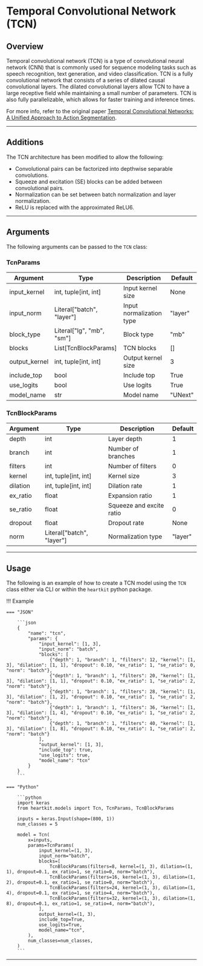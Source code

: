 # Temporal Convolutional Network (TCN)

## <span class="sk-h2-span">Overview</span>

Temporal convolutional network (TCN) is a type of convolutional neural network (CNN) that is commonly used for sequence modeling tasks such as speech recognition, text generation, and video classification. TCN is a fully convolutional network that consists of a series of dilated causal convolutional layers. The dilated convolutional layers allow TCN to have a large receptive field while maintaining a small number of parameters. TCN is also fully parallelizable, which allows for faster training and inference times.

For more info, refer to the original paper [Temporal Convolutional Networks: A Unified Approach to Action Segmentation](https://doi.org/10.48550/arXiv.1608.08242).

---

## <span class="sk-h2-span">Additions</span>

The TCN architecture has been modified to allow the following:

* Convolutional pairs can be factorized into depthwise separable convolutions.
* Squeeze and excitation (SE) blocks can be added between convolutional pairs.
* Normalization can be set between batch normalization and layer normalization.
* ReLU is replaced with the approximated ReLU6.

---

## <span class="sk-h2-span">Arguments</span>

The following arguments can be passed to the `TCN` class:

### TcnParams

| Argument | Type | Description | Default |
| --- | --- | --- | --- |
| input_kernel | int, tuple[int, int] | Input kernel size | None |
| input_norm | Literal["batch", "layer"] | Input normalization type | "layer" |
| block_type | Literal["lg", "mb", "sm"] | Block type | "mb" |
| blocks | List[TcnBlockParams] | TCN blocks | [] |
| output_kernel | int, tuple[int, int] | Output kernel size | 3 |
| include_top | bool | Include top | True |
| use_logits | bool | Use logits | True |
| model_name | str | Model name | "UNext" |

### TcnBlockParams

| Argument | Type | Description | Default |
| --- | --- | --- | --- |
| depth | int | Layer depth | 1 |
| branch | int | Number of branches | 1 |
| filters | int | Number of filters | 0 |
| kernel | int, tuple[int, int] | Kernel size | 3 |
| dilation | int, tuple[int, int] | Dilation rate | 1 |
| ex_ratio | float | Expansion ratio | 1 |
| se_ratio | float | Squeeze and excite ratio | 0 |
| dropout | float | Dropout rate | None |
| norm | Literal["batch", "layer"] | Normalization type | "layer" |

---

## <span class="sk-h2-span">Usage</span>

The following is an example of how to create a TCN model using the `TCN` class either via CLI or within the `heartkit` python package.

!!! Example

    === "JSON"

        ```json
        {
            "name": "tcn",
            "params": {
                "input_kernel": [1, 3],
                "input_norm": "batch",
                "blocks": [
                    {"depth": 1, "branch": 1, "filters": 12, "kernel": [1, 3], "dilation": [1, 1], "dropout": 0.10, "ex_ratio": 1, "se_ratio": 0, "norm": "batch"},
                    {"depth": 1, "branch": 1, "filters": 20, "kernel": [1, 3], "dilation": [1, 1], "dropout": 0.10, "ex_ratio": 1, "se_ratio": 2, "norm": "batch"},
                    {"depth": 1, "branch": 1, "filters": 28, "kernel": [1, 3], "dilation": [1, 2], "dropout": 0.10, "ex_ratio": 1, "se_ratio": 2, "norm": "batch"},
                    {"depth": 1, "branch": 1, "filters": 36, "kernel": [1, 3], "dilation": [1, 4], "dropout": 0.10, "ex_ratio": 1, "se_ratio": 2, "norm": "batch"},
                    {"depth": 1, "branch": 1, "filters": 40, "kernel": [1, 3], "dilation": [1, 8], "dropout": 0.10, "ex_ratio": 1, "se_ratio": 2, "norm": "batch"}
                ],
                "output_kernel": [1, 3],
                "include_top": true,
                "use_logits": true,
                "model_name": "tcn"
            }
        }
        ```

    === "Python"

        ```python
        import keras
        from heartkit.models import Tcn, TcnParams, TcnBlockParams

        inputs = keras.Input(shape=(800, 1))
        num_classes = 5

        model = Tcn(
            x=inputs,
            params=TcnParams(
                input_kernel=(1, 3),
                input_norm="batch",
                blocks=[
                    TcnBlockParams(filters=8, kernel=(1, 3), dilation=(1, 1), dropout=0.1, ex_ratio=1, se_ratio=0, norm="batch"),
                    TcnBlockParams(filters=16, kernel=(1, 3), dilation=(1, 2), dropout=0.1, ex_ratio=1, se_ratio=0, norm="batch"),
                    TcnBlockParams(filters=24, kernel=(1, 3), dilation=(1, 4), dropout=0.1, ex_ratio=1, se_ratio=4, norm="batch"),
                    TcnBlockParams(filters=32, kernel=(1, 3), dilation=(1, 8), dropout=0.1, ex_ratio=1, se_ratio=4, norm="batch"),
                ],
                output_kernel=(1, 3),
                include_top=True,
                use_logits=True,
                model_name="tcn",
            ),
            num_classes=num_classes,
        )
        ```

---
